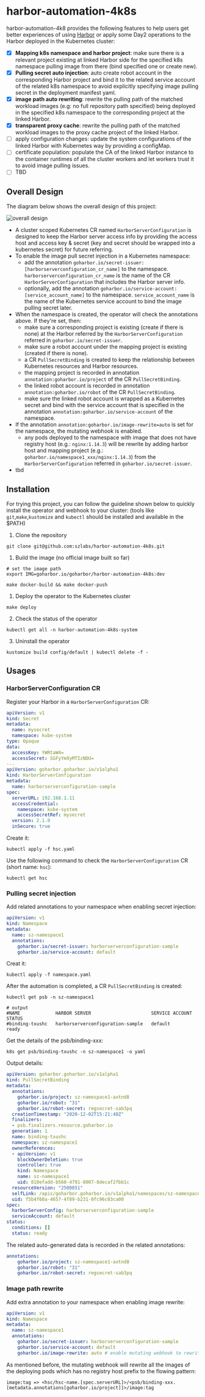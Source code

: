 # harbor-automation-4k8s

harbor-automation-4k8 provides the following features to help users get better experiences of using [Harbor](https://github.com/goharbor/harbor) 
or apply some Day2 operations to the Harbor deployed in the Kubernetes cluster:

- [x] **Mapping k8s namespace and harbor project**: make sure there is a relevant project existing at linked Harbor side for the 
 specified k8s namespace pulling image from there (bind specified one or create new).
- [x] **Pulling secret auto injection**: auto create robot account in the corresponding Harbor project and bind it to the 
 related service account of the related k8s namespace to avoid explicitly specifying image pulling secret in the 
 deployment manifest yaml. 
 - [x] **image path auto rewriting**: rewrite the pulling path of the matched workload images (e.g: no full repository path specified) 
 being deployed in the specified k8s namespace to the corresponding project at the linked Harbor.
- [x] **transparent proxy cache**: rewrite the pulling path of the matched workload images to the proxy cache project of the linked Harbor.
- [ ] apply configuration changes: update the system configurations of the linked Harbor with Kubernetes way by providing a configMap.
- [ ] certificate population: populate the CA of the linked Harbor instance to the container runtimes of all the cluster workers and let workers trust it to avoid image pulling issues.
- [ ] TBD

## Overall Design

The diagram below shows the overall design of this project:

![overall design](./docs/assets/4k8s-automation.png)

* A cluster scoped Kubernetes CR named `HarborServerConfiguration` is designed to keep the Harbor server access info by providing the access
host and access key & secret (key and secret should be wrapped into a kubernetes secret) for future referring.
* To enable the image pull secret injection in a Kubernetes namespace:
  - add the annotation `goharbor.io/secret-issuer:[harborserverconfiguration_cr_name]` to the namespace. `harborserverconfiguration_cr_name` 
  is the name of the CR `HarborServerConfiguration` that includes the Harbor server info.
  - optionally, add the annotation `goharbor.io/service-account:[service_account_name]` to the namespace. `service_account_name` is the 
  name of the Kubernetes service account to bind the image pulling secret later.
* When the namespace is created, the operator will check the annotations above. If they're set, then:
  - make sure a corresponding project is existing (create if there is none) at the Harbor referred by 
  the `HarborServerConfiguration` referred in `goharbor.io/secret-issuer`.
  - make sure a robot account under the mapping project is existing (created if there is none).
  - a CR `PullSecretBinding` is created to keep the relationship between Kubernetes resources and Harbor resources.
  - the mapping project is recorded in annotation `annotation:goharbor.io/project` of the CR `PullSecretBinding`.
  - the linked robot account is recorded in annotation `annotation:goharbor.io/robot` of the CR `PullSecretBinding`.
  - make sure the linked robot account is wrapped as a Kubernetes secret and bind with the service account that is 
  specified in the annotation `annotation:goharbor.io/service-account` of the namespace.
* If the annotation `annotation:goharbor.io/image-rewrite=auto` is set for the namespace, the mutating webhook is enabled.
  - any pods deployed to the namespace with image that does not have registry host (e.g.: `nginx:1.14.3`) will be rewrite 
  by adding harbor host and mapping project (e.g.: `goharbor.io/namespace1_xxx/nginx:1.14.3`) from the `HarborServerConfiguration` 
  referred in `goharbor.io/secret-issuer`.
* tbd

## Installation

For trying this project, you can follow the guideline shown below to quickly install the operator and webhook to your cluster:
(tools like `git`,`make`,`kustomize` and `kubectl` should be installed and available in the $PATH)

1. Clone the repository

```shell script
git clone git@github.com:szlabs/harbor-automation-4k8s.git
```

1. Build the image (no official image built so far)

```shell script
# set the image path
export IMG=goharbor.io/goharbor/harbor-automation-4k8s:dev

make docker-build && make docker-push
```

1. Deploy the operator to the Kubernetes cluster

```shell script
make deploy
```

2. Check the status of the operator

```
kubectl get all -n harbor-automation-4k8s-system
```

3. Uninstall the operator 

```shell script
kustomize build config/default | kubectl delete -f -
```
## Usages

### HarborServerConfiguration CR

Register your Harbor in a `HarborServerConfiguration` CR:

```yaml
apiVersion: v1
kind: Secret
metadata:
  name: mysecret
  namespace: kube-system
type: Opaque
data:
  accessKey: YWRtaW4=
  accessSecret: SGFyYm9yMTIzNDU=
---
apiVersion: goharbor.goharbor.io/v1alpha1
kind: HarborServerConfiguration
metadata:
  name: harborserverconfiguration-sample
spec:
  serverURL: 192.168.1.11
  accessCredential:
    namespace: kube-system
    accessSecretRef: mysecret
  version: 2.1.0
  inSecure: true
```

Create it:

```shell script
kubectl apply -f hsc.yaml
```

Use the following command to check the `HarborServerConfiguration` CR (short name: `hsc`):

```shell script
kubectl get hsc
```

### Pulling secret injection

Add related annotations to your namespace when enabling secret injection:

```yaml
apiVersion: v1
kind: Namespace
metadata:
  name: sz-namespace1
  annotations:
    goharbor.io/secret-issuer: harborserverconfiguration-sample
    goharbor.io/service-account: default
```

Creat it:

```shell script
kubectl apply -f namespace.yaml
```

After the automation is completed, a CR `PullSecretBinding` is created:

```shell script
kubectl get psb -n sz-namespace1

# output
#NAME             HARBOR SERVER                      SERVICE ACCOUNT   STATUS
#binding-txushc   harborserverconfiguration-sample   default           ready
```

Get the details of the psb/binding-xxx:

```shell script
k8s get psb/binding-txushc -n sz-namespace1 -o yaml
```

Output details:

```yaml
apiVersion: goharbor.goharbor.io/v1alpha1
kind: PullSecretBinding
metadata:
  annotations:
    goharbor.io/project: sz-namespace1-axtnd8
    goharbor.io/robot: "31"
    goharbor.io/robot-secret: regsecret-sab3pq
  creationTimestamp: "2020-12-02T15:21:48Z"
  finalizers:
  - psb.finalizers.resource.goharbor.io
  generation: 1
  name: binding-txushc
  namespace: sz-namespace1
  ownerReferences:
  - apiVersion: v1
    blockOwnerDeletion: true
    controller: true
    kind: Namespace
    name: sz-namespace1
    uid: 810efadd-b560-4791-8007-8decaf2fbb1c
  resourceVersion: "2500851"
  selfLink: /apis/goharbor.goharbor.io/v1alpha1/namespaces/sz-namespace1/pullsecretbindings/binding-txushc
  uid: f5b4f68a-4657-4f89-b231-0fc96c03ca00
spec:
  harborServerConfig: harborserverconfiguration-sample
  serviceAccount: default
status:
  conditions: []
  status: ready
```

The related auto-generated data is recorded in the related annotations:

```yaml
annotations:
    goharbor.io/project: sz-namespace1-axtnd8
    goharbor.io/robot: "31"
    goharbor.io/robot-secret: regsecret-sab3pq
```

### Image path rewrite

Add extra annotation to your namespace when enabling image rewrite:

```yaml
apiVersion: v1
kind: Namespace
metadata:
  name: sz-namespace1
  annotations:
    goharbor.io/secret-issuer: harborserverconfiguration-sample
    goharbor.io/service-account: default
    goharbor.io/image-rewrite: auto # enable mutating webhook to rewrite the image path
```

As mentioned before, the mutating webhook will rewrite all the images of the deploying pods which has no registry host 
prefix to the flowing pattern:

`image:tag => <hsc/hsc-name.[spec.serverURL]>/<psb/binding-xxx.[metadata.annotations[goharbor.io/project]]>/image:tag`
